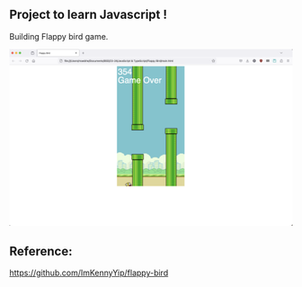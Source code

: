 ## Project to learn Javascript !

Building Flappy bird game.

![Game image](Game.png)



Reference:
-----------------------
https://github.com/ImKennyYip/flappy-bird
